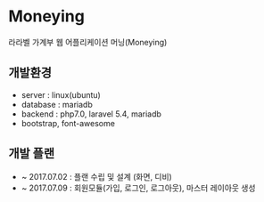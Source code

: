 # Moneying

라라벨 가계부 웹 어플리케이션 머닝(Moneying)

## 개발환경

* server : linux(ubuntu)
* database : mariadb
* backend : php7.0, laravel 5.4, mariadb
* bootstrap, font-awesome

## 개발 플랜

* ~ 2017.07.02 : 플랜 수립 및 설계 (화면, 디비)
* ~ 2017.07.09 : 회원모듈(가입, 로그인, 로그아웃), 마스터 레이아웃 생성
